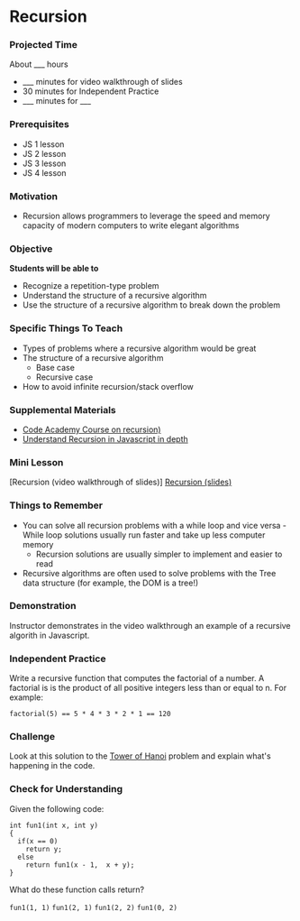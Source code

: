 # Recursion

### Projected Time
About ___ hours
- ___ minutes for video walkthrough of slides
- 30 minutes for Independent Practice
- ___ minutes for ___

### Prerequisites
- JS 1 lesson
- JS 2 lesson
- JS 3 lesson
- JS 4 lesson

### Motivation
- Recursion allows programmers to leverage the speed and memory capacity of modern computers to write elegant algorithms

### Objective
**Students will be able to**
- Recognize a repetition-type problem
- Understand the structure of a recursive algorithm
- Use the structure of a recursive algorithm to break down the problem

### Specific Things To Teach
- Types of problems where a recursive algorithm would be great
- The structure of a recursive algorithm
	- Base case
	- Recursive case
- How to avoid infinite recursion/stack overflow

### Supplemental Materials
- [Code Academy Course on recursion)](https://www.codecademy.com/courses/javascript-lesson-205/0/1)
- [Understand Recursion in Javascript in depth](https://www.thecodingdelight.com/understanding-recursion-javascript/)

### Mini Lesson
[Recursion (video walkthrough of slides)]
[Recursion (slides)](https://docs.google.com/presentation/d/1KQ5bPs839gvH3iO4-v5fdVZ3JOH9_4QP0y5g0_YxxlQ/edit#slide=id.p)

### Things to Remember
- You can solve all recursion problems with a while loop and vice versa 
        - While loop solutions usually run faster and take up less computer memory
	- Recursion solutions are usually simpler to implement and easier to read
- Recursive algorithms are often used to solve problems with the Tree data structure (for example, the DOM is a tree!)

### Demonstration
Instructor demonstrates in the video walkthrough an example of a recursive algorith in Javascript.

### Independent Practice  
Write a recursive function that computes the factorial of a number. A factorial is is the product of all positive integers less than or equal to n. For example:

`factorial(5) == 5 * 4 * 3 * 2 * 1 == 120`

### Challenge
Look at this solution to the [Tower of Hanoi](https://stackoverflow.com/questions/6947653/how-does-recursive-algorithm-work-for-towers-of-hanoi) problem and explain what's happening in the code.

### Check for Understanding

Given the following code:

```
int fun1(int x, int y) 
{
  if(x == 0)
    return y;
  else
    return fun1(x - 1,  x + y);
}
```

What do these function calls return?

`fun1(1, 1)`
`fun1(2, 1)`
`fun1(2, 2)`
`fun1(0, 2)`
